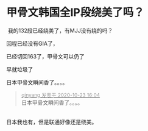 # 甲骨文韩国全IP段绕美了吗？


<img src="static/image/smiley/yct/002.gif" smilieid="30" border="0" alt="" /> 我的132段已经绕美了，有MJJ没有绕的吗？

回程已经没有GIA了，<img src="static/image/smiley/default/smile.gif" smilieid="1" border="0" alt="" />

已经切回163了，甲骨文可以仍了

早就垃圾了

日本甲骨文瞬间香了。。。。

<div class="quote"><blockquote><font size="2"><a href="https://www.hostloc.com/forum.php?mod=redirect&amp;goto=findpost&amp;pid=9341616&amp;ptid=757639" target="_blank"><font color="#999999">qinyang 发表于 2020-10-23 16:04</font></a></font><br />
日本甲骨文瞬间香了。。。。</blockquote></div><br />
日本我也有，但是联通好像还是绕美。
